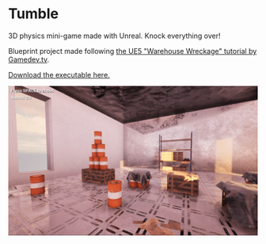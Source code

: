 # Tumble

3D physics mini-game made with Unreal. Knock everything over!  

Blueprint project made following [the UE5 "Warehouse Wreckage" tutorial by Gamedev.tv](https://www.gamedev.tv/p/unreal-5-0-c-developer-learn-c-and-make-video-games).  

[Download the executable here.](https://lycorisdev.itch.io/tumble)  

![](./ingame_screenshot.png)

